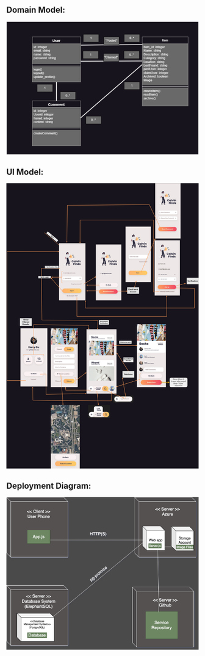 ## Domain Model:
![Domain Model](./DomainModel.png)
## UI Model:
![UI Model](./UI-Model.jpg)
## Deployment Diagram:
![Deployment Diagram](./DeploymentDiagram.drawio.png)